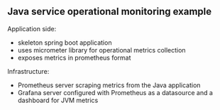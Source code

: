 ## Java service operational monitoring example

Application side:
- skeleton spring boot application 
- uses micrometer library for operational metrics collection
- exposes metrics in prometheus format

Infrastructure:
- Prometheus server scraping metrics from the Java application
- Grafana server configured with Prometheus as a datasource and a dashboard for JVM metrics
